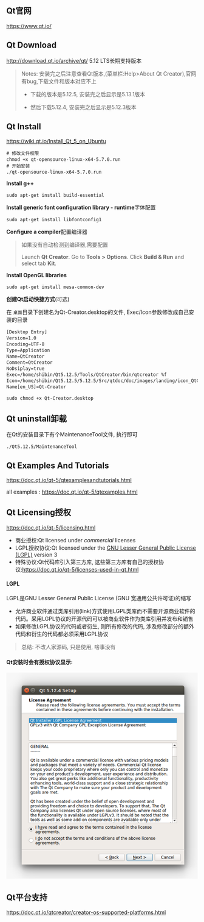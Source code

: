 



## Qt官网

https://www.qt.io/

## Qt Download

http://download.qt.io/archive/qt/  5.12 LTS长期支持版本

> Notes: 安装完之后注意查看Qt版本,(菜单栏:Help>About Qt Creator),官网有bug,下载文件和版本对应不上
>
> * 下载的版本是5.12.5, 安装完之后显示是5.13.1版本
>
> * 然后下载5.12.4, 安装完之后显示是5.12.3版本

## Qt Install

https://wiki.qt.io/Install_Qt_5_on_Ubuntu

```shell
# 修改文件权限
chmod +x qt-opensource-linux-x64-5.7.0.run
# 开始安装
./qt-opensource-linux-x64-5.7.0.run	
```

**Install g++**

```shell
sudo apt-get install build-essential
```

**Install generic font configuration library - runtime**字体配置

```shell
sudo apt-get install libfontconfig1
```

**Configure a compiler**配置编译器

> 如果没有自动检测到编译器,需要配置
>
> Launch **Qt Creator**. Go to **Tools > Options**. Click **Build & Run** and select tab **Kit**. 

**Install OpenGL libraries**

```shell
sudo apt-get install mesa-common-dev
```

**创建Qt启动快捷方式**(可选)

在 `桌面`目录下创建名为Qt-Creator.desktop的文件, Exec/Icon参数修改成自己安装的目录

```shell
[Desktop Entry]
Version=1.0
Encoding=UTF-8
Type=Application
Name=QtCreator
Comment=QtCreator
NoDsiplay=true
Exec=/home/shibin/Qt5.12.5/Tools/QtCreator/bin/qtcreator %f
Icon=/home/shibin/Qt5.12.5/5.12.5/Src/qtdoc/doc/images/landing/icon_QtCreator_78x78px.png
Name[en_US]=Qt-Creator
```

```shell
sudo chmod +x Qt-Creator.desktop
```

## Qt uninstall卸载

在Qt的安装目录下有个MaintenanceTool文件, 执行即可

```shell
./Qt5.12.5/MaintenanceTool
```

## Qt Examples And Tutorials

https://doc.qt.io/qt-5/qtexamplesandtutorials.html

all examples : https://doc.qt.io/qt-5/qtexamples.html

## Qt Licensing授权

https://doc.qt.io/qt-5/licensing.html

* 商业授权:Qt licensed under *commercial* licenses
* LGPL授权协议:Qt licensed under the [GNU Lesser General Public License (LGPL)](https://doc.qt.io/qt-5/lgpl.html) version 3
* 特殊协议:Qt代码库引入第三方库, 这些第三方库有自己的授权协议:https://doc.qt.io/qt-5/licenses-used-in-qt.html

#### LGPL 

LGPL是GNU Lesser General Public License (GNU 宽通用公共许可证)的缩写

* 允许商业软件通过类库引用(link)方式使用LGPL类库而不需要开源商业软件的代码。采用LGPL协议的开源代码可以被商业软件作为类库引用并发布和销售
* 如果修改LGPL协议的代码或者衍生, 则所有修改的代码, 涉及修改部分的额外代码和衍生的代码都必须采用LGPL协议

> 总结: 不改人家源码, 只是使用, 啥事没有

#### Qt安装时会有授权协议显示:

![image-20191106144948795](assets/image-20191106144948795.png)



## Qt平台支持

https://doc.qt.io/qtcreator/creator-os-supported-platforms.html